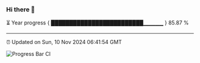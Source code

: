 ### Hi there 👋

⏳ Year progress { █████████████████████████▁▁▁▁▁ } 85.87 %

---

⏰ Updated on Sun, 10 Nov 2024 06:41:54 GMT

![Progress Bar CI](https://github.com/IshwaranRudhara/GIT-ACTION/workflows/Progress%20Bar%20CI/badge.svg)
